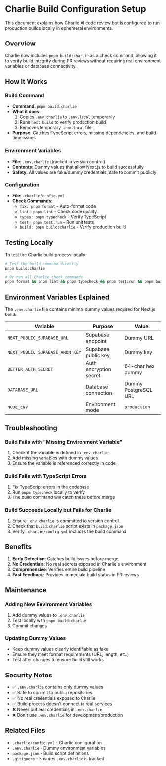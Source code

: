 # Charlie Build Configuration Setup

This document explains how Charlie AI code review bot is configured to run production builds locally in ephemeral environments.

## Overview

Charlie now includes `pnpm build:charlie` as a check command, allowing it to verify build integrity during PR reviews without requiring real environment variables or database connectivity.

## How It Works

### Build Command

- **Command**: `pnpm build:charlie`
- **What it does**:
  1. Copies `.env.charlie` to `.env.local` temporarily
  2. Runs `next build` to verify production build
  3. Removes temporary `.env.local` file
- **Purpose**: Catches TypeScript errors, missing dependencies, and build-time issues

### Environment Variables

- **File**: `.env.charlie` (tracked in version control)
- **Contents**: Dummy values that allow Next.js to build successfully
- **Safety**: All values are fake/dummy credentials, safe to commit publicly

### Configuration

- **File**: `.charlie/config.yml`
- **Check Commands**:
  - `fix: pnpm format` - Auto-format code
  - `lint: pnpm lint` - Check code quality
  - `types: pnpm typecheck` - Verify TypeScript
  - `test: pnpm test:run` - Run unit tests
  - `build: pnpm build:charlie` - Verify production build

## Testing Locally

To test the Charlie build process locally:

```bash
# Test the build command directly
pnpm build:charlie

# Or run all Charlie check commands
pnpm format && pnpm lint && pnpm typecheck && pnpm test:run && pnpm build:charlie
```

## Environment Variables Explained

The `.env.charlie` file contains minimal dummy values required for Next.js build:

| Variable                        | Purpose                | Value                |
| ------------------------------- | ---------------------- | -------------------- |
| `NEXT_PUBLIC_SUPABASE_URL`      | Supabase endpoint      | Dummy URL            |
| `NEXT_PUBLIC_SUPABASE_ANON_KEY` | Supabase public key    | Dummy key            |
| `BETTER_AUTH_SECRET`            | Auth encryption secret | 64-char hex dummy    |
| `DATABASE_URL`                  | Database connection    | Dummy PostgreSQL URL |
| `NODE_ENV`                      | Environment mode       | `production`         |

## Troubleshooting

### Build Fails with "Missing Environment Variable"

1. Check if the variable is defined in `.env.charlie`
2. Add missing variables with dummy values
3. Ensure the variable is referenced correctly in code

### Build Fails with TypeScript Errors

1. Fix TypeScript errors in the codebase
2. Run `pnpm typecheck` locally to verify
3. The build command will catch these before merge

### Build Succeeds Locally but Fails for Charlie

1. Ensure `.env.charlie` is committed to version control
2. Check that `build:charlie` script exists in `package.json`
3. Verify `.charlie/config.yml` includes the build command

## Benefits

1. **Early Detection**: Catches build issues before merge
2. **No Credentials**: No real secrets exposed in Charlie's environment
3. **Comprehensive**: Verifies entire build pipeline
4. **Fast Feedback**: Provides immediate build status in PR reviews

## Maintenance

### Adding New Environment Variables

1. Add dummy values to `.env.charlie`
2. Test locally with `pnpm build:charlie`
3. Commit changes

### Updating Dummy Values

- Keep dummy values clearly identifiable as fake
- Ensure they meet format requirements (URL, length, etc.)
- Test after changes to ensure build still works

## Security Notes

- ✅ `.env.charlie` contains only dummy values
- ✅ Safe to commit to public repositories
- ✅ No real credentials exposed to Charlie
- ✅ Build process doesn't connect to real services
- ❌ Never put real credentials in `.env.charlie`
- ❌ Don't use `.env.charlie` for development/production

## Related Files

- `.charlie/config.yml` - Charlie configuration
- `.env.charlie` - Dummy environment variables
- `package.json` - Build script definitions
- `.gitignore` - Ensures `.env.charlie` is tracked
